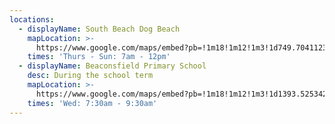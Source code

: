 ```yaml
---
locations:
  - displayName: South Beach Dog Beach
    mapLocation: >-
      https://www.google.com/maps/embed?pb=!1m18!1m12!1m3!1d749.7041123796434!2d115.7499066081522!3d-32.07095159876862!2m3!1f0!2f0!3f0!3m2!1i1024!2i768!4f13.1!3m3!1m2!1s0x2a32a1ebe529cbcd%3A0xf142228b9a92ac13!2sJuice%20Palace!5e0!3m2!1sen!2sau!4v1726614400344!5m2!1sen!2sau
    times: 'Thurs - Sun: 7am - 12pm'
  - displayName: Beaconsfield Primary School
    desc: During the school term
    mapLocation: >-
      https://www.google.com/maps/embed?pb=!1m18!1m12!1m3!1d1393.5253424892921!2d115.75769758963484!3d-32.06818671875444!2m3!1f0!2f0!3f0!3m2!1i1024!2i768!4f13.1!3m3!1m2!1s0x2a32a229bc21de2b%3A0x2a75b8ee67cbe714!2sBeaconsfield%20Primary%20School!5e0!3m2!1sen!2sau!4v1726615974399!5m2!1sen!2sau
    times: 'Wed: 7:30am - 9:30am'
---
```


